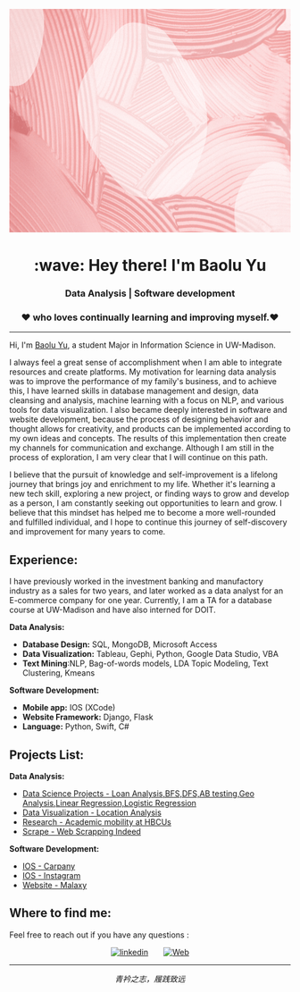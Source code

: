 <p align="center">
 <img  width="800" height="400" src="Image/Welcome.gif">
</p>

<h1 align="Center" id="macropower-title">:wave: Hey there! I'm Baolu Yu </h1>
<h3 align="Center">  Data Analysis | Software development </h3>
<h3 align="Center"> ❤️ who loves continually learning and improving myself.❤️  </h3>

<hr>

Hi, I'm [Baolu Yu](https://dorothy110.github.io//), a student Major in Information Science in UW-Madison. 

I always feel a great sense of accomplishment when I am able to integrate resources and create platforms. My motivation for learning data analysis was to improve the performance of my family's business, and to achieve this, I have learned skills in database management and design, data cleansing and analysis, machine learning with a focus on NLP, and various tools for data visualization. I also became deeply interested in software and website development, because the process of designing behavior and thought allows for creativity, and products can be implemented according to my own ideas and concepts. The results of this implementation then create my channels for communication and exchange. Although I am still in the process of exploration, I am very clear that I will continue on this path.

I believe that the pursuit of knowledge and self-improvement is a lifelong journey that brings joy and enrichment to my life. Whether it's learning a new tech skill, exploring a new project, or finding ways to grow and develop as a person, I am constantly seeking out opportunities to learn and grow. I believe that this mindset has helped me to become a more well-rounded and fulfilled individual, and I hope to continue this journey of self-discovery and improvement for many years to come.

## Experience:
I have previously worked in the investment banking and manufactory industry as a sales for two years, and later worked as a data analyst for an E-commerce company for one year. Currently, I am a TA for a database course at UW-Madison and have also interned for DOIT.

**Data Analysis:**

- **Database Design:** SQL, MongoDB, Microsoft Access
- **Data Visualization:** Tableau, Gephi, Python, Google Data Studio, VBA
- **Text Mining**:NLP, Bag-of-words models, LDA Topic Modeling, Text Clustering, Kmeans

**Software Development:**

- **Mobile app:** IOS (XCode)
- **Website Framework:** Django, Flask
- **Language:** Python, Swift, C#

## Projects List:
**Data Analysis:**
- [Data Science Projects - Loan Analysis,BFS,DFS,AB testing,Geo Analysis,Linear Regression,Logistic Regression](https://github.com/dorothy110/DataScience//)
- [Data Visualization - Location Analysis](https://github.com/dorothy110/DataVisualization-PolicyBrief//)
- [Research - Academic mobility at HBCUs](https://hbcumobility.cci.drexel.edu//)
- [Scrape - Web Scrapping Indeed](https://github.com/dorothy110/Web-Scrapping-Indeed//)


**Software Development:**
- [IOS - Carpany](https://github.com/codepath-ios-group23/Carpany//)
- [IOS - Instagram](https://github.com/dorothy110/instagram//)
- [Website - Malaxy](https://github.com/dorothy110/Malaxy//)

## Where to find me:
Feel free to reach out if you have any questions :
<!-- Social icons section -->

<p align="center">
  <a href="https://www.linkedin.com/in/baoluyu"><img width="32px" alt="linkedin" title="linkedin" src="https://seeklogo.com/images/L/linkedin-icon-logo-05B2880899-seeklogo.com.png"></a>
  &#8287;&#8287;&#8287;&#8287;&#8287;
  <a href="https://dorothy110.github.io/"><img width="32px" alt="Web" title="Web" src="https://w7.pngwing.com/pngs/929/206/png-transparent-computer-icons-hyperlink-symbol-link-miscellaneous-text-logo.png"/></a>
</p>


<hr>
<p align="center">
   <i>青衿之志，履践致远</i>
   <br>
<br>

